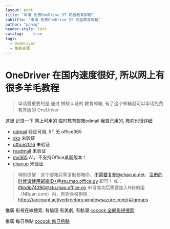```yaml
---
layout: post
title: "申请 免费OneDrive 5T 网盘教育邮箱"
subtitle: '申请 免费OneDrive 5T 网盘教育邮箱'
author: "panmg"
header-style: text
catalog:    true
tags:
  - OneDriver 
  - 免费资源
---
```



# OneDriver 在国内速度很好, 所以网上有很多羊毛教程

> 申请最重要的是 通过 微软认证的 教育邮箱, 有了这个邮箱就可以申请免费教育版的 OneDriver

这里 记录一下 网上可用的 临时教育邮箱odmail 我自己用的, 教程也很详细

* [odmail](https://search.cocook.cn/redirect?url=https://t.odmail.cn/)   验证可用, 5T 无 office365
* [xkx](https://search.cocook.cn/redirect?url=http://xkx.me/)   未验证
* [office2016](https://search.cocook.cn/redirect?url=http://office2016.live/)   未验证
* [readmail](https://search.cocook.cn/redirect?url=http://onedrive.readmail.net/)   未验证
* [my365](https://search.cocook.cn/redirect?url=http://my365.tw/)   A1，不支持Office桌面版本！
* [chacuo](https://search.cocook.cn/redirect?url=http://24mail.chacuo.net/)   未验证

>特别提醒：这个邮箱只需复制邮箱ID，不需要复制@chacuo.net，注册的时候请使用邮箱ID+@stu.mao.office.gy 即可！
如：ifkbdp74390@stu.mao.office.gy
申请成功后需要加入N软的组（NRuan.com）内，否则会被删除：https://account.activedirectory.windowsazure.com/r#/groups






推廣 影視在線搜索, 有倫理 有美劇, 有動漫   [cocook 全網影視搜索](https://search.cocook.cn/)

推廣 每日熱點   [cocook 每日熱點](https://blog.cocook.cn/)

